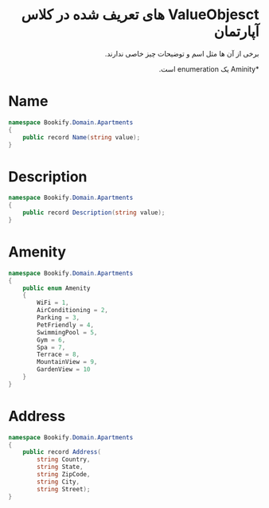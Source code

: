 <div dir="rtl">

# ValueObjesct های تعریف شده در کلاس آپارتمان

برخی از آن ها مثل اسم و توضیحات چیز خاصی ندارند.

*Aminity یک enumeration  است.

<div dir="ltr">

# Name

```csharp
namespace Bookify.Domain.Apartments
{
    public record Name(string value);
}
```

# Description

```csharp
namespace Bookify.Domain.Apartments
{
    public record Description(string value);
}
```

# Amenity

```csharp
namespace Bookify.Domain.Apartments
{
    public enum Amenity
    {
        WiFi = 1,
        AirConditioning = 2,
        Parking = 3,
        PetFriendly = 4,
        SwimmingPool = 5,
        Gym = 6,
        Spa = 7,
        Terrace = 8,
        MountainView = 9,
        GardenView = 10
    }
}
```

# Address

```csharp
namespace Bookify.Domain.Apartments
{
    public record Address(
        string Country,
        string State,
        string ZipCode,
        string City,
        string Street);
}
```

</div>



</div>